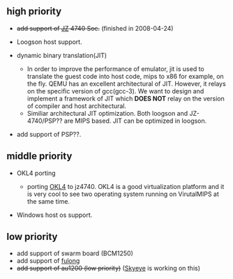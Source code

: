 ## high priority ##

  * ~~add support of [JZ](http://www.ingenic.cn) 4740 Soc.~~ (finished in 2008-04-24)

  * Loogson host support.

  * dynamic binary translation(JIT)
    * In order to improve the performance of emulator, jit is used to translate the guest code into host code, mips to x86 for example, on the fly. QEMU has an excellent architectural of JIT. However, it relays on the specific version of gcc(gcc-3). We want to design and implement a framework of JIT which **DOES NOT** relay on the version of compiler and host architectural.
    * Similiar architectural JIT optimization. Both loogson and JZ-4740/PSP?? are MIPS based. JIT can be optimized in loogson.

  * add support of PSP??.

## middle priority ##

  * OKL4 porting
    * porting [OKL4](http://www.ok-labs.com/products/okl4) to jz4740. OKL4 is a good virtualization platform and it is very cool to see two operating system running on VirutalMIPS at the same time.

  * Windows host os support.

## low priority ##

  * add support of swarm board (BCM1250)
  * add support of [fulong](http://www.linux-mips.org/wiki/Fulong)
  * ~~add support of au1200 (low priority)~~ ([Skyeye](http://www.skyeye.org) is working on this)